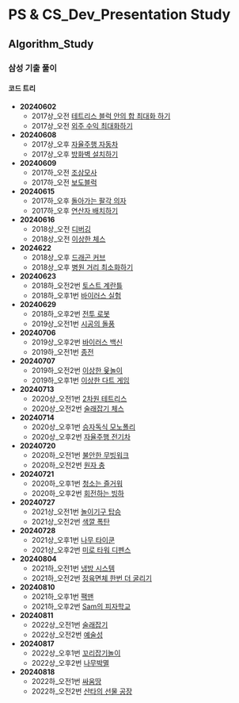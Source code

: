 # PS & CS_Dev_Presentation Study

## Algorithm_Study

### 삼성 기출 풀이

#### 코드 트리
- **20240602**
  - 2017상_오전 [테트리스 블럭 안의 합 최대화 하기](https://www.codetree.ai/training-field/frequent-problems/problems/max-sum-of-tetris-block?page=3&pageSize=20)
  - 2017상_오전 [외주 수익 최대화하기](https://www.codetree.ai/training-field/frequent-problems/problems/max-of-outsourcing-profit?page=3&pageSize=20)
- **20240608**
  - 2017상_오후 [자율주행 자동차](https://www.codetree.ai/training-field/frequent-problems/problems/autonomous-driving/description?page=3&pageSize=20)
  - 2017상_오후 [방화벽 설치하기](https://www.codetree.ai/training-field/frequent-problems/problems/firewall-installation/description?page=3&pageSize=20)
- **20240609**
  - 2017하_오전 [조삼모사](https://www.codetree.ai/training-field/frequent-problems/problems/three-at-dawn-and-four-at-dusk/description?page=3&pageSize=20)
  - 2017하_오전 [보도블럭](https://www.codetree.ai/training-field/frequent-problems/problems/crosswalk/description?page=3&pageSize=20)
- **20240615**
  - 2017하_오후 [돌아가는 팔각 의자](https://www.codetree.ai/training-field/frequent-problems/problems/rounding-eight-angle/description?page=3&pageSize=20)
  - 2017하_오후 [연산자 배치하기](https://www.codetree.ai/training-field/frequent-problems/problems/arrange-operator/description?page=3&pageSize=20)
- **20240616**
  - 2018상_오전 [디버깅](https://www.codetree.ai/training-field/frequent-problems/problems/debugging?page=3&pageSize=20)
  - 2018상_오전 [이상한 체스](https://www.codetree.ai/training-field/frequent-problems/problems/odd-chess?page=3&pageSize=20)
- **2024622**
  - 2018상_오후 [드래곤 커브](https://www.codetree.ai/training-field/frequent-problems/problems/dragon-curve?page=3&pageSize=20)
  - 2018상_오후 [병원 거리 최소화하기](https://www.codetree.ai/training-field/frequent-problems/problems/min-of-hospital-distance?page=3&pageSize=20)
- **20240623**
  - 2018하_오전2번 [토스트 계란틀](https://www.codetree.ai/training-field/frequent-problems/problems/toast-eggmold?page=3&pageSize=20)
  - 2018하_오후1번 [바이러스 실험](https://www.codetree.ai/training-field/frequent-problems/problems/virus-experiment?page=3&pageSize=20)
- **20240629**
  - 2018하_오후2번 [전투 로봇](https://www.codetree.ai/training-field/frequent-problems/problems/fighting-robot/description?page=3&pageSize=20)
  - 2019상_오전1번 [시공의 돌풍](https://www.codetree.ai/training-field/frequent-problems/problems/heros-of-storm/description?page=3&pageSize=20)
- **20240706**
  - 2019상_오후2번 [바이러스 백신](https://www.codetree.ai/training-field/frequent-problems/problems/vaccine-for-virus/description?page=3&pageSize=20)
  - 2019하_오전1번 [종전](https://www.codetree.ai/training-field/frequent-problems/problems/war-finish/description?page=2&pageSize=20)
- **20240707**
  - 2019하_오전2번 [이상한 윷놀이](https://www.codetree.ai/training-field/frequent-problems/problems/odd-woodstick-game/description?page=2&pageSize=20)
  - 2019하_오후1번 [이상한 다트 게임](https://www.codetree.ai/training-field/frequent-problems/problems/odd-dart-game/description?page=2&pageSize=20)
- **20240713**
  - 2020상_오전1번 [2차원 테트리스](https://www.codetree.ai/training-field/frequent-problems/problems/tetris-2d/description?page=2&pageSize=20)
  - 2020상_오전2번 [술래잡기 체스](https://www.codetree.ai/training-field/frequent-problems/problems/odd-chess2/description?page=2&pageSize=20)
- **20240714**
  - 2020상_오후1번 [승자독식 모노폴리](https://www.codetree.ai/training-field/frequent-problems/problems/odd-monopoly/description?page=2&pageSize=20)
  - 2020상_오후2번 [자율주행 전기차](https://www.codetree.ai/training-field/frequent-problems/problems/autonomous-electric-car/description?page=2&pageSize=20)
- **20240720**
  - 2020하_오전1번 [불안한 무빙워크](https://www.codetree.ai/training-field/frequent-problems/problems/unstable-moving-walk/description?page=2&pageSize=20)
  - 2020하_오전2번 [원자 충](https://www.codetree.ai/training-field/frequent-problems/problems/atom-collision/description?page=2&pageSize=20)
- **20240721**
  - 2020하_오후1번 [청소는 즐거워](https://www.codetree.ai/training-field/frequent-problems/problems/cleaning-is-joyful/description?page=2&pageSize=20)
  - 2020하_오후2번 [회전하는 빙하](https://www.codetree.ai/training-field/frequent-problems/problems/rotating-glacier/description?page=2&pageSize=20)
- **20240727**
  - 2021상_오전1번 [놀이기구 탑승](https://www.codetree.ai/training-field/frequent-problems/problems/go-on-the-rides/description?page=2&pageSize=20)
  - 2021상_오전2번 [색깔 폭탄](https://www.codetree.ai/training-field/frequent-problems/problems/colored-bomb/submissions?page=2&pageSize=20)
- **20240728**
  - 2021상_오후1번 [나무 타이쿤](https://www.codetree.ai/training-field/frequent-problems/problems/tree-tycoon/description?page=2&pageSize=20)
  - 2021상_오후2번 [미로 타워 디펜스](https://www.codetree.ai/training-field/frequent-problems/problems/maze-tower-defense/description?page=2&pageSize=20)
- **20240804**
  - 2021하_오전1번 [냉방 시스템](https://www.codetree.ai/training-field/frequent-problems/problems/cooling-system/description?page=2&pageSize=20)
  - 2021하_오전2번 [정육면체 한번 더 굴리기](https://www.codetree.ai/training-field/frequent-problems/problems/cube-rounding-again?page=2&pageSize=20)
- **20240810**
  - 2021하_오후1번 [팩맨](https://www.codetree.ai/training-field/frequent-problems/problems/pacman/description?page=2&pageSize=20)
  - 2021하_오후2번 [Sam의 피자학교](https://www.codetree.ai/training-field/frequent-problems/problems/sam-pizza-school/description?page=2&pageSize=20)
- **20240811**
  - 2022상_오전1번 [술래잡기](https://www.codetree.ai/training-field/frequent-problems/problems/hide-and-seek?page=1&pageSize=20)
  - 2022상_오전2번 [예술성](https://www.codetree.ai/training-field/frequent-problems/problems/artistry/description?page=1&pageSize=20)
- **20240817**
  - 2022상_오후1번 [꼬리잡기놀이](https://www.codetree.ai/training-field/frequent-problems/problems/tail-catch-play/description?page=4&pageSize=5)
  - 2022상_오후2번 [나무박멸](https://www.codetree.ai/training-field/frequent-problems/problems/tree-kill-all/description?page=4&pageSize=5)
- **20240818**
  - 2022하_오전1번 [싸움땅](https://www.codetree.ai/training-field/frequent-problems/problems/battle-ground/description?page=3&pageSize=5)
  - 2022하_오전2번 [산타의 선물 공장](https://www.codetree.ai/training-field/frequent-problems/problems/santa-gift-factory/description?page=4&pageSize=5)